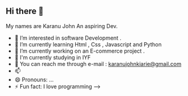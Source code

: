 ## Hi there 👋
My names are Karanu John An aspiring Dev. 
- 🔭 I’m interested in software Development . 
- 🌱 I’m currently learning Html , Css , Javascript and Python 
- 👯 I’m currently working on an E-commerce project . 
- 🤔 I'm currently studying in IYF 
- 💬 You can reach me through e-mail : karanujohnkiarie@gmail.com
- 📫 
- 😄 Pronouns: ...
- ⚡ Fun fact: I love programming 
-->
